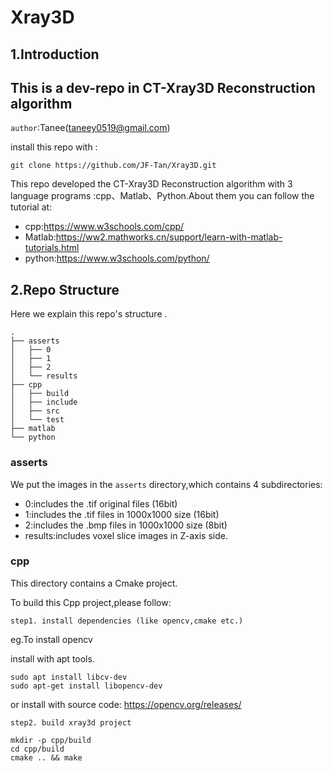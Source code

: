 # Xray3D

## 1.Introduction
## This is a dev-repo in CT-Xray3D Reconstruction algorithm

`author`:Tanee(taneey0519@gmail.com)

install this repo with :
```
git clone https://github.com/JF-Tan/Xray3D.git
```

This repo developed the CT-Xray3D Reconstruction algorithm with 3 language programs :cpp、Matlab、Python.About them you can follow the tutorial at:
- cpp:https://www.w3schools.com/cpp/
- Matlab:https://ww2.mathworks.cn/support/learn-with-matlab-tutorials.html
- python:https://www.w3schools.com/python/

## 2.Repo Structure

Here we explain this repo's structure .

```
.
├── asserts
│   ├── 0
│   ├── 1
│   ├── 2
│   └── results
├── cpp
│   ├── build
│   ├── include
│   ├── src
│   └── test
├── matlab
└── python
```
### asserts
We put the images in the `asserts` directory,which contains 4 subdirectories:
- 0:includes the .tif original files (16bit)
- 1:includes the .tif  files in 1000x1000 size (16bit)
- 2:includes the .bmp  files in 1000x1000 size (8bit)
- results:includes voxel slice images in Z-axis side.


### cpp
This  directory contains a Cmake project.

To build this Cpp project,please follow:

`step1. install dependencies (like opencv,cmake etc.)`

eg.To install opencv

 install with apt tools.
```
sudo apt install libcv-dev
sudo apt-get install libopencv-dev
```
or install with source code:
https://opencv.org/releases/

`step2. build xray3d project`
```
mkdir -p cpp/build
cd cpp/build
cmake .. && make
```


